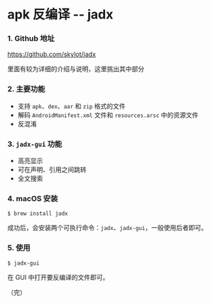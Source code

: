 # apk 反编译 -- jadx

### 1. Github 地址

https://github.com/skylot/jadx

里面有较为详细的介绍与说明，这里挑出其中部分

### 2. 主要功能

- 支持 `apk`、`dex`、`aar` 和 `zip` 格式的文件
- 解码 `AndroidManifest.xml` 文件和 `resources.arsc` 中的资源文件
- 反混淆

### 3. `jadx-gui` 功能

- 高亮显示
- 可在声明、引用之间跳转
- 全文搜索

### 4. macOS 安装

```shell
$ brew install jadx
```

成功后，会安装两个可执行命令：`jadx`、`jadx-gui`，一般使用后者即可。

### 5. 使用

```shell
$ jadx-gui
```

在 GUI 中打开要反编译的文件即可。



（完）
